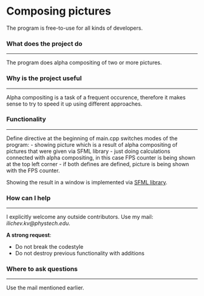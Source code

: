 # Composing pictures

The program is free-to-use for all kinds of developers.


### What does the project do
***
The program does alpha compositing of two or more pictures.


### Why is the project useful
***
Alpha compositing is a task of a frequent occurence, therefore it makes sense to try to speed it up
using different approaches.


### Functionality
***
Define directive at the beginning of main.cpp switches modes of the program:
    - showing picture which is a result of alpha compositing of pictures that were given via SFML library
    - just doing calculations connected with alpha compositing, in this case FPS counter is being shown at the top left corner
    - if both defines are defined, picture is being shown with the FPS counter.
 
Showing the result in a window is implemented via [SFML library](https://www.sfml-dev.org/).

### How can I help
***
I explicitly welcome any outside contributors. Use my mail: _ilichev.kv@phystech.edu_.

__A strong request__:
* Do not break the codestyle
* Do not destroy previous functionality with additions

### Where to ask questions
***
Use the mail mentioned earlier.
